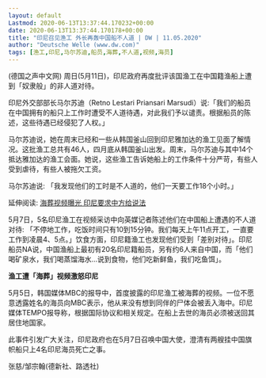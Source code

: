```yaml
---
layout: default
Lastmod: 2020-06-13T13:37:44.170232+00:00
date: 2020-06-13T13:37:44.170178+00:00
title: "印尼召见渔工 外长再轰中国船不人道 | DW | 11.05.2020"
author: "Deutsche Welle (www.dw.com)"
tags: [渔工,印尼,马尔苏迪,船员,海葬,不人道,视频,海员]
---
```


(德国之声中文网) 周日(5月11日)，印尼政府再度批评该国渔工在中国籍渔船上遭到「奴隶般」的非人道对待。

印尼外交部部长马尔苏迪（Retno Lestari Priansari Marsudi）说:「我们的船员在中国拥有的船只上工作时遭受不人道待遇，对此我们予以谴责。根据船员的陈述，这些待遇已经侵犯了人权。」

马尔苏迪说，她在周末已经和一些从韩国釜山回到印尼雅加达的渔工见面了解情况。这批渔工总共有46人，四月底从韩国釜山出发。周末，马尔苏迪与其中14个抵达雅加达的渔工会面。她说，这些渔工告诉她船上的工作条件十分严苛，有些人受到虐待，有些人被拖欠工资。

马尔苏迪说: 「我发现他们的工时是不人道的，他们一天要工作18个小时。」

延伸阅读: [海葬视频曝光 印尼要求中方给说法](/zh/海葬视频曝光-印尼要求中方给说法/a-53363854)

5月7日，5名印尼渔工在视频采访中向英媒记者陈述他们在中国船上遭遇的不人道对待: 「不停地工作，吃饭时间只有10到15分钟。我们每天上午11点开工，一直要工作到凌晨4、5点。」饮食方面，印尼籍渔工也发现他们受到「差别对待」。印尼船员NA说，中国渔船上最初有20名印尼籍船员，另有约6人来自中国，而「他们喝矿泉水，我们喝蒸馏海水...说到食物，他们吃新鲜鱼，我们吃鱼饵」。

**渔工遭「海葬」视频激怒印尼**

5月5日，韩国媒体MBC的报导中，首度披露的印尼渔工被海葬的视频。一位不愿意透露姓名的海员向MBC表示，他从来没有想到同伴的尸体会被丢入海中。印尼媒体TEMPO报导称，根据国际协议和相关规定。在船上去世的海员必须被送回其居住地国家。

此事件引发广大关注，印尼政府也在5月7日召唤中国大使，澄清有两艘挂中国旗帜船只上4名印尼海员死亡之事。

张慈/邹宗翰(德新社、路透社)

